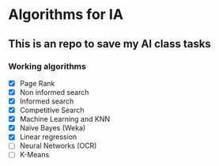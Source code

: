 # Algorithms for IA

## This is an repo to save my AI class tasks

### Working algorithms

- [X] Page Rank
- [X] Non informed search
- [X] Informed search
- [X] Competitive Search
- [X] Machine Learning and KNN
- [X] Naïve Bayes (Weka) 
- [X] Linear regression 
- [ ] Neural Networks (OCR)
- [ ] K-Means